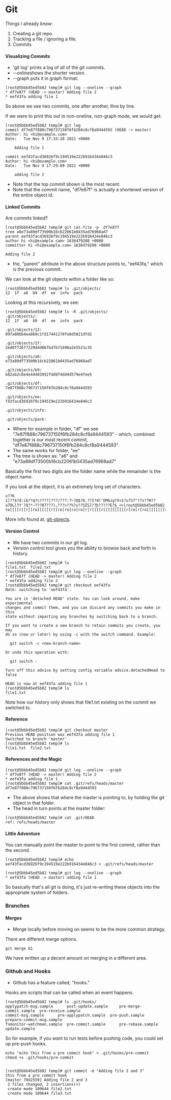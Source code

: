 # Git

Things I already know:

1. Creating a git repo.
2. Tracking a file / ignoring a file.
3. Commits

#### Visualizing Commits

* 'git log' prints a log of all of the git commits.
* --onlineshows the shorter version.
* --graph puts it in graph format:

```
[root@5bbb45ed5b82 temp]# git log --oneline --graph
* df7e87f (HEAD -> master) Adding file 2
* eef43fa adding file 1
```
So above we see two commits, one after another, lline by line.

If we were to print this out in non-oneline, non-graph mode, we would get:

```
[root@5bbb45ed5b82 temp]# git log
commit df7e87f888c796737150f6fb284c8cf8a9444593 (HEAD -> master)
Author: hi <hi@example.com>
Date:   Tue Nov 9 17:33:28 2021 +0000

    Adding file 1

commit eef43facd36926f9c194519e222b916434e846c3
Author: hi <hi@example.com>
Date:   Tue Nov 9 17:29:09 2021 +0000

    adding file 2
```
* Note that the top commit shown is the most recent.
* Note that the commit name, "df7e87f" is actually a shortened version of the entire object id.
#### Linked Commits

Are commits linked?

```
[root@5bbb45ed5b82 temp]# git cat-file -p  df7e87f
tree a6e73a89df73500b16cb22061b0435ad76968ad7
parent eef43facd36926f9c194519e222b916434e846c3
author hi <hi@example.com> 1636479208 +0000
committer hi <hi@example.com> 1636479208 +0000

Adding file 2
```

* the, "parent" attribute in the above structure points to, "eef43fa," which is the previous commit.

We can look at the git objects within a folder like so:

```
[root@5bbb45ed5b82 temp]# ls .git/objects/
12  1f	a6  b9	df  ee	info  pack
```
Looking at this recursively, we see:

```
[root@5bbb45ed5b82 temp]# ls -R .git/objects/
.git/objects/:
12  1f	a6  b9	df  ee	info  pack

.git/objects/12:
09fa88bb4ea869c1fd17441278fe8d5821dfd2

.git/objects/1f:
2ed0f726f7229ddd067bd7b71690a2e5521c35

.git/objects/a6:
e73a89df73500b16cb22061b0435ad76968ad7

.git/objects/b9:
b82ab2c6e4e44403952fdd8f4dd4d579e4fee5

.git/objects/df:
7e87f888c796737150f6fb284c8cf8a9444593

.git/objects/ee:
f43facd36926f9c194519e222b916434e846c3

.git/objects/info:

.git/objects/pack:

```

* Where for example in folder, "df" we see "7e87f888c796737150f6fb284c8cf8a9444593" - which, combined together is our most recent commit, "df7e87f888c796737150f6fb284c8cf8a9444593".
* The same works for folder, "ee"
* The tree is shown as: "a6" and "e73a89df73500b16cb22061b0435ad76968ad7"

Basically the first two digits are the folder name while the remainder is the object name.

If you look at the object, it is an extremely long set of characters.

```
x??K
1]??$?d:iѣ??q?c????|???/???:?֗~?@$?6.??I?d('DM&ig?X<1?u?S?"??s??H??a7DLl?Y'?Q?*~???07???)߸???>??%?u??SÎS]??ի?????E?$_<>[root@5bbb45ed5b82 te[[[[r[[r[[ro[[[[[[r[[ro[ro[ro[ro[r[r[[[[r[[[[[[[[[[r[ro[r[ro[[[[[[[[root@5[root@5bbb[r[root@5b[root[ro[ro[
```

More info found at, [git-objects](https://git-scm.com/book/en/v2/Git-Internals-Git-Objects).

#### Version Control

* We have two commits in our git log.
* Version control tool gives you the ability to browse back and forth in history.

```
[root@5bbb45ed5b82 temp]# ls
file1.txt  file2.txt
[root@5bbb45ed5b82 temp]# git log --oneline --graph
* df7e87f (HEAD -> master) Adding file 2
* eef43fa adding file 2
[root@5bbb45ed5b82 temp]# git checkout eef43fa
Note: switching to 'eef43fa'.

You are in 'detached HEAD' state. You can look around, make experimental
changes and commit them, and you can discard any commits you make in this
state without impacting any branches by switching back to a branch.

If you want to create a new branch to retain commits you create, you may
do so (now or later) by using -c with the switch command. Example:

  git switch -c <new-branch-name>

Or undo this operation with:

  git switch -

Turn off this advice by setting config variable advice.detachedHead to false

HEAD is now at eef43fa adding file 1
[root@5bbb45ed5b82 temp]# ls
file1.txt
```
Note how our history only shows that file1.txt existing on the commit we switched to.

#### Reference

```
[root@5bbb45ed5b82 temp]# git checkout master
Previous HEAD position was eef43fa adding file 1
Switched to branch 'master'
[root@5bbb45ed5b82 temp]# ls
file1.txt  file2.txt
```

#### References and the Magic

```
[root@5bbb45ed5b82 temp]# git log --oneline --graph
* df7e87f (HEAD -> master) Adding file 2
* eef43fa adding file 1
[root@5bbb45ed5b82 temp]# cat .git/refs/heads/master
df7e87f888c796737150f6fb284c8cf8a9444593
```
* The above shows that where the master is pointing to, by holding the git object in that folder.
* The head in turn points at the master folder:

```
[root@5bbb45ed5b82 temp]# cat .git/HEAD
ref: refs/heads/master
```
#### Little Adventure

You can manually point the master to point to the first commit, rather than the second.

```
[root@5bbb45ed5b82 temp]# echo eef43facd36926f9c194519e222b916434e846c3 > .git/refs/heads/master

[root@5bbb45ed5b82 temp]# git log --oneline --graph
* eef43fa (HEAD -> master) adding file 1
```

So basically that's all git is doing, it's just re-writing these objects into the appropriate system of folders.

### Branches

#### Merges

* Merge locally before moving on seems to be the more common strategy.

There are different merge options.

```
git merge b1
```

We have written up a decent amount on merging in a different area.

### Github and Hooks

* Github has a feature called, "hooks."

Hooks are scripts that can be called when an event happens.

```
[root@5bbb45ed5b82 temp]# ls .git/hooks/
applypatch-msg.sample	   post-update.sample	  pre-merge-commit.sample  pre-receive.sample
commit-msg.sample	   pre-applypatch.sample  pre-push.sample	   prepare-commit-msg.sample
fsmonitor-watchman.sample  pre-commit.sample	  pre-rebase.sample	   update.sample
```

So for example, if you want to run tests before pushing code, you could set up pre-push hooks.

```
echo "echo this from a pre commit hook" > .git/hooks/pre-commit
chmod +x .git/hooks/pre-commit


[root@5bbb45ed5b82 temp]# git commit -m "Adding file 2 and 3"
this from a pre commit hook
[master 70d2559] Adding file 2 and 3
 2 files changed, 2 insertions(+)
 create mode 100644 file2.txt
 create mode 100644 file3.txt

```